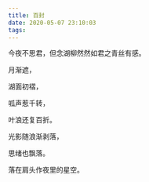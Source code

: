 ```yaml
---
title: 百封
date: 2020-05-07 23:10:03
tags:
---
```


今夜不思君，但念湖柳然然如君之青丝有感。

月渐遮，

湖面初褶，

呱声惹千转，

叶浪还复百折。

光影随浪渐剥落，

思绪也飘落。

落在肩头作夜里的星空。